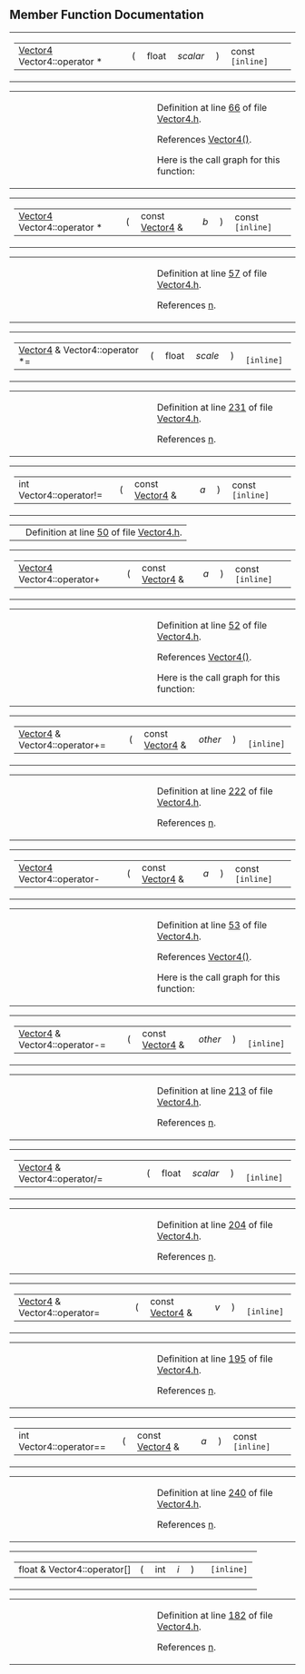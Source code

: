 ## Member Function Documentation

<span id="3270b37720898d1bbe340cc14060305b" class="anchor"></span>

<table class="mdTable" data-cellpadding="2" data-cellspacing="0">
<colgroup>
<col style="width: 100%" />
</colgroup>
<tbody>
<tr>
<td class="mdRow"><table data-cellpadding="0" data-cellspacing="0" data-border="0">
<tbody>
<tr>
<td class="md" data-nowrap="" data-valign="top"><a href="classVector4.md" class="el">Vector4</a> Vector4::operator *</td>
<td class="md" data-valign="top">( </td>
<td class="md" data-nowrap="" data-valign="top">float </td>
<td class="mdname1" data-valign="top" data-nowrap=""><em>scalar</em></td>
<td class="md" data-valign="top"> ) </td>
<td class="md" data-nowrap="">const<code> [inline]</code></td>
</tr>
</tbody>
</table></td>
</tr>
</tbody>
</table>

<table data-cellspacing="5" data-cellpadding="0" data-border="0">
<colgroup>
<col style="width: 50%" />
<col style="width: 50%" />
</colgroup>
<tbody>
<tr>
<td> </td>
<td><p>Definition at line <a href="Vector4_8h-source.md#l00066" class="el">66</a> of file <a href="Vector4_8h-source.md" class="el">Vector4.h</a>.</p>
<p>References <a href="Vector4_8h-source.md#l00029" class="el">Vector4()</a>.</p>
<p>Here is the call graph for this function:</p>
<span class="image placeholder" data-original-image-src="classVector4_3270b37720898d1bbe340cc14060305b_cgraph.gif" data-original-image-title="" data-border="0" usemap="#classVector4_3270b37720898d1bbe340cc14060305b_cgraph_map"></span></td>
</tr>
</tbody>
</table>

<span id="0d7ddb44015022983ac726a3f0752ffa" class="anchor"></span>

<table class="mdTable" data-cellpadding="2" data-cellspacing="0">
<colgroup>
<col style="width: 100%" />
</colgroup>
<tbody>
<tr>
<td class="mdRow"><table data-cellpadding="0" data-cellspacing="0" data-border="0">
<tbody>
<tr>
<td class="md" data-nowrap="" data-valign="top"><a href="classVector4.md" class="el">Vector4</a> Vector4::operator *</td>
<td class="md" data-valign="top">( </td>
<td class="md" data-nowrap="" data-valign="top">const <a href="classVector4.md" class="el">Vector4</a> &amp; </td>
<td class="mdname1" data-valign="top" data-nowrap=""><em>b</em></td>
<td class="md" data-valign="top"> ) </td>
<td class="md" data-nowrap="">const<code> [inline]</code></td>
</tr>
</tbody>
</table></td>
</tr>
</tbody>
</table>

<table data-cellspacing="5" data-cellpadding="0" data-border="0">
<colgroup>
<col style="width: 50%" />
<col style="width: 50%" />
</colgroup>
<tbody>
<tr>
<td> </td>
<td><p>Definition at line <a href="Vector4_8h-source.md#l00057" class="el">57</a> of file <a href="Vector4_8h-source.md" class="el">Vector4.h</a>.</p>
<p>References <a href="Vector4_8h-source.md#l00025" class="el">n</a>.</p></td>
</tr>
</tbody>
</table>

<span id="6a8edc774a17f9660cdd36917a5b0fce" class="anchor"></span>

<table class="mdTable" data-cellpadding="2" data-cellspacing="0">
<colgroup>
<col style="width: 100%" />
</colgroup>
<tbody>
<tr>
<td class="mdRow"><table data-cellpadding="0" data-cellspacing="0" data-border="0">
<tbody>
<tr>
<td class="md" data-nowrap="" data-valign="top"><a href="classVector4.md" class="el">Vector4</a> &amp; Vector4::operator *=</td>
<td class="md" data-valign="top">( </td>
<td class="md" data-nowrap="" data-valign="top">float </td>
<td class="mdname1" data-valign="top" data-nowrap=""><em>scale</em></td>
<td class="md" data-valign="top"> ) </td>
<td class="md" data-nowrap=""><code> [inline]</code></td>
</tr>
</tbody>
</table></td>
</tr>
</tbody>
</table>

<table data-cellspacing="5" data-cellpadding="0" data-border="0">
<colgroup>
<col style="width: 50%" />
<col style="width: 50%" />
</colgroup>
<tbody>
<tr>
<td> </td>
<td><p>Definition at line <a href="Vector4_8h-source.md#l00231" class="el">231</a> of file <a href="Vector4_8h-source.md" class="el">Vector4.h</a>.</p>
<p>References <a href="Vector4_8h-source.md#l00025" class="el">n</a>.</p></td>
</tr>
</tbody>
</table>

<span id="2822e09a44f121b37add8265b84824b7" class="anchor"></span>

<table class="mdTable" data-cellpadding="2" data-cellspacing="0">
<colgroup>
<col style="width: 100%" />
</colgroup>
<tbody>
<tr>
<td class="mdRow"><table data-cellpadding="0" data-cellspacing="0" data-border="0">
<tbody>
<tr>
<td class="md" data-nowrap="" data-valign="top">int Vector4::operator!=</td>
<td class="md" data-valign="top">( </td>
<td class="md" data-nowrap="" data-valign="top">const <a href="classVector4.md" class="el">Vector4</a> &amp; </td>
<td class="mdname1" data-valign="top" data-nowrap=""><em>a</em></td>
<td class="md" data-valign="top"> ) </td>
<td class="md" data-nowrap="">const<code> [inline]</code></td>
</tr>
</tbody>
</table></td>
</tr>
</tbody>
</table>

|  |  |
|----|----|
|   | Definition at line <a href="Vector4_8h-source.md#l00050" class="el">50</a> of file <a href="Vector4_8h-source.md" class="el">Vector4.h</a>. |

<span id="bf9756cf1aafcf2e357f4c96546f9b66" class="anchor"></span>

<table class="mdTable" data-cellpadding="2" data-cellspacing="0">
<colgroup>
<col style="width: 100%" />
</colgroup>
<tbody>
<tr>
<td class="mdRow"><table data-cellpadding="0" data-cellspacing="0" data-border="0">
<tbody>
<tr>
<td class="md" data-nowrap="" data-valign="top"><a href="classVector4.md" class="el">Vector4</a> Vector4::operator+</td>
<td class="md" data-valign="top">( </td>
<td class="md" data-nowrap="" data-valign="top">const <a href="classVector4.md" class="el">Vector4</a> &amp; </td>
<td class="mdname1" data-valign="top" data-nowrap=""><em>a</em></td>
<td class="md" data-valign="top"> ) </td>
<td class="md" data-nowrap="">const<code> [inline]</code></td>
</tr>
</tbody>
</table></td>
</tr>
</tbody>
</table>

<table data-cellspacing="5" data-cellpadding="0" data-border="0">
<colgroup>
<col style="width: 50%" />
<col style="width: 50%" />
</colgroup>
<tbody>
<tr>
<td> </td>
<td><p>Definition at line <a href="Vector4_8h-source.md#l00052" class="el">52</a> of file <a href="Vector4_8h-source.md" class="el">Vector4.h</a>.</p>
<p>References <a href="Vector4_8h-source.md#l00029" class="el">Vector4()</a>.</p>
<p>Here is the call graph for this function:</p>
<span class="image placeholder" data-original-image-src="classVector4_bf9756cf1aafcf2e357f4c96546f9b66_cgraph.gif" data-original-image-title="" data-border="0" usemap="#classVector4_bf9756cf1aafcf2e357f4c96546f9b66_cgraph_map"></span></td>
</tr>
</tbody>
</table>

<span id="4b8cfd287711606c63f006833607eb3d" class="anchor"></span>

<table class="mdTable" data-cellpadding="2" data-cellspacing="0">
<colgroup>
<col style="width: 100%" />
</colgroup>
<tbody>
<tr>
<td class="mdRow"><table data-cellpadding="0" data-cellspacing="0" data-border="0">
<tbody>
<tr>
<td class="md" data-nowrap="" data-valign="top"><a href="classVector4.md" class="el">Vector4</a> &amp; Vector4::operator+=</td>
<td class="md" data-valign="top">( </td>
<td class="md" data-nowrap="" data-valign="top">const <a href="classVector4.md" class="el">Vector4</a> &amp; </td>
<td class="mdname1" data-valign="top" data-nowrap=""><em>other</em></td>
<td class="md" data-valign="top"> ) </td>
<td class="md" data-nowrap=""><code> [inline]</code></td>
</tr>
</tbody>
</table></td>
</tr>
</tbody>
</table>

<table data-cellspacing="5" data-cellpadding="0" data-border="0">
<colgroup>
<col style="width: 50%" />
<col style="width: 50%" />
</colgroup>
<tbody>
<tr>
<td> </td>
<td><p>Definition at line <a href="Vector4_8h-source.md#l00222" class="el">222</a> of file <a href="Vector4_8h-source.md" class="el">Vector4.h</a>.</p>
<p>References <a href="Vector4_8h-source.md#l00025" class="el">n</a>.</p></td>
</tr>
</tbody>
</table>

<span id="30559688bf076e6af8cb7233f1fb98a9" class="anchor"></span>

<table class="mdTable" data-cellpadding="2" data-cellspacing="0">
<colgroup>
<col style="width: 100%" />
</colgroup>
<tbody>
<tr>
<td class="mdRow"><table data-cellpadding="0" data-cellspacing="0" data-border="0">
<tbody>
<tr>
<td class="md" data-nowrap="" data-valign="top"><a href="classVector4.md" class="el">Vector4</a> Vector4::operator-</td>
<td class="md" data-valign="top">( </td>
<td class="md" data-nowrap="" data-valign="top">const <a href="classVector4.md" class="el">Vector4</a> &amp; </td>
<td class="mdname1" data-valign="top" data-nowrap=""><em>a</em></td>
<td class="md" data-valign="top"> ) </td>
<td class="md" data-nowrap="">const<code> [inline]</code></td>
</tr>
</tbody>
</table></td>
</tr>
</tbody>
</table>

<table data-cellspacing="5" data-cellpadding="0" data-border="0">
<colgroup>
<col style="width: 50%" />
<col style="width: 50%" />
</colgroup>
<tbody>
<tr>
<td> </td>
<td><p>Definition at line <a href="Vector4_8h-source.md#l00053" class="el">53</a> of file <a href="Vector4_8h-source.md" class="el">Vector4.h</a>.</p>
<p>References <a href="Vector4_8h-source.md#l00029" class="el">Vector4()</a>.</p>
<p>Here is the call graph for this function:</p>
<span class="image placeholder" data-original-image-src="classVector4_30559688bf076e6af8cb7233f1fb98a9_cgraph.gif" data-original-image-title="" data-border="0" usemap="#classVector4_30559688bf076e6af8cb7233f1fb98a9_cgraph_map"></span></td>
</tr>
</tbody>
</table>

<span id="f3a49d631142310be9a7783e7c011b11" class="anchor"></span>

<table class="mdTable" data-cellpadding="2" data-cellspacing="0">
<colgroup>
<col style="width: 100%" />
</colgroup>
<tbody>
<tr>
<td class="mdRow"><table data-cellpadding="0" data-cellspacing="0" data-border="0">
<tbody>
<tr>
<td class="md" data-nowrap="" data-valign="top"><a href="classVector4.md" class="el">Vector4</a> &amp; Vector4::operator-=</td>
<td class="md" data-valign="top">( </td>
<td class="md" data-nowrap="" data-valign="top">const <a href="classVector4.md" class="el">Vector4</a> &amp; </td>
<td class="mdname1" data-valign="top" data-nowrap=""><em>other</em></td>
<td class="md" data-valign="top"> ) </td>
<td class="md" data-nowrap=""><code> [inline]</code></td>
</tr>
</tbody>
</table></td>
</tr>
</tbody>
</table>

<table data-cellspacing="5" data-cellpadding="0" data-border="0">
<colgroup>
<col style="width: 50%" />
<col style="width: 50%" />
</colgroup>
<tbody>
<tr>
<td> </td>
<td><p>Definition at line <a href="Vector4_8h-source.md#l00213" class="el">213</a> of file <a href="Vector4_8h-source.md" class="el">Vector4.h</a>.</p>
<p>References <a href="Vector4_8h-source.md#l00025" class="el">n</a>.</p></td>
</tr>
</tbody>
</table>

<span id="e3998ea11d9c9a3436831ead71516687" class="anchor"></span>

<table class="mdTable" data-cellpadding="2" data-cellspacing="0">
<colgroup>
<col style="width: 100%" />
</colgroup>
<tbody>
<tr>
<td class="mdRow"><table data-cellpadding="0" data-cellspacing="0" data-border="0">
<tbody>
<tr>
<td class="md" data-nowrap="" data-valign="top"><a href="classVector4.md" class="el">Vector4</a> &amp; Vector4::operator/=</td>
<td class="md" data-valign="top">( </td>
<td class="md" data-nowrap="" data-valign="top">float </td>
<td class="mdname1" data-valign="top" data-nowrap=""><em>scalar</em></td>
<td class="md" data-valign="top"> ) </td>
<td class="md" data-nowrap=""><code> [inline]</code></td>
</tr>
</tbody>
</table></td>
</tr>
</tbody>
</table>

<table data-cellspacing="5" data-cellpadding="0" data-border="0">
<colgroup>
<col style="width: 50%" />
<col style="width: 50%" />
</colgroup>
<tbody>
<tr>
<td> </td>
<td><p>Definition at line <a href="Vector4_8h-source.md#l00204" class="el">204</a> of file <a href="Vector4_8h-source.md" class="el">Vector4.h</a>.</p>
<p>References <a href="Vector4_8h-source.md#l00025" class="el">n</a>.</p></td>
</tr>
</tbody>
</table>

<span id="d3521bfda591b056ccca9710da99874a" class="anchor"></span>

<table class="mdTable" data-cellpadding="2" data-cellspacing="0">
<colgroup>
<col style="width: 100%" />
</colgroup>
<tbody>
<tr>
<td class="mdRow"><table data-cellpadding="0" data-cellspacing="0" data-border="0">
<tbody>
<tr>
<td class="md" data-nowrap="" data-valign="top"><a href="classVector4.md" class="el">Vector4</a> &amp; Vector4::operator=</td>
<td class="md" data-valign="top">( </td>
<td class="md" data-nowrap="" data-valign="top">const <a href="classVector4.md" class="el">Vector4</a> &amp; </td>
<td class="mdname1" data-valign="top" data-nowrap=""><em>v</em></td>
<td class="md" data-valign="top"> ) </td>
<td class="md" data-nowrap=""><code> [inline]</code></td>
</tr>
</tbody>
</table></td>
</tr>
</tbody>
</table>

<table data-cellspacing="5" data-cellpadding="0" data-border="0">
<colgroup>
<col style="width: 50%" />
<col style="width: 50%" />
</colgroup>
<tbody>
<tr>
<td> </td>
<td><p>Definition at line <a href="Vector4_8h-source.md#l00195" class="el">195</a> of file <a href="Vector4_8h-source.md" class="el">Vector4.h</a>.</p>
<p>References <a href="Vector4_8h-source.md#l00025" class="el">n</a>.</p></td>
</tr>
</tbody>
</table>

<span id="65546dee48bc1acdc96a70cde7986eac" class="anchor"></span>

<table class="mdTable" data-cellpadding="2" data-cellspacing="0">
<colgroup>
<col style="width: 100%" />
</colgroup>
<tbody>
<tr>
<td class="mdRow"><table data-cellpadding="0" data-cellspacing="0" data-border="0">
<tbody>
<tr>
<td class="md" data-nowrap="" data-valign="top">int Vector4::operator==</td>
<td class="md" data-valign="top">( </td>
<td class="md" data-nowrap="" data-valign="top">const <a href="classVector4.md" class="el">Vector4</a> &amp; </td>
<td class="mdname1" data-valign="top" data-nowrap=""><em>a</em></td>
<td class="md" data-valign="top"> ) </td>
<td class="md" data-nowrap="">const<code> [inline]</code></td>
</tr>
</tbody>
</table></td>
</tr>
</tbody>
</table>

<table data-cellspacing="5" data-cellpadding="0" data-border="0">
<colgroup>
<col style="width: 50%" />
<col style="width: 50%" />
</colgroup>
<tbody>
<tr>
<td> </td>
<td><p>Definition at line <a href="Vector4_8h-source.md#l00240" class="el">240</a> of file <a href="Vector4_8h-source.md" class="el">Vector4.h</a>.</p>
<p>References <a href="Vector4_8h-source.md#l00025" class="el">n</a>.</p></td>
</tr>
</tbody>
</table>

<span id="afa3b3be64f86f689de4bf05a470fc17" class="anchor"></span>

<table class="mdTable" data-cellpadding="2" data-cellspacing="0">
<colgroup>
<col style="width: 100%" />
</colgroup>
<tbody>
<tr>
<td class="mdRow"><table data-cellpadding="0" data-cellspacing="0" data-border="0">
<tbody>
<tr>
<td class="md" data-nowrap="" data-valign="top">float &amp; Vector4::operator[]</td>
<td class="md" data-valign="top">( </td>
<td class="md" data-nowrap="" data-valign="top">int </td>
<td class="mdname1" data-valign="top" data-nowrap=""><em>i</em></td>
<td class="md" data-valign="top"> ) </td>
<td class="md" data-nowrap=""><code> [inline]</code></td>
</tr>
</tbody>
</table></td>
</tr>
</tbody>
</table>

<table data-cellspacing="5" data-cellpadding="0" data-border="0">
<colgroup>
<col style="width: 50%" />
<col style="width: 50%" />
</colgroup>
<tbody>
<tr>
<td> </td>
<td><p>Definition at line <a href="Vector4_8h-source.md#l00182" class="el">182</a> of file <a href="Vector4_8h-source.md" class="el">Vector4.h</a>.</p>
<p>References <a href="Vector4_8h-source.md#l00025" class="el">n</a>.</p></td>
</tr>
</tbody>
